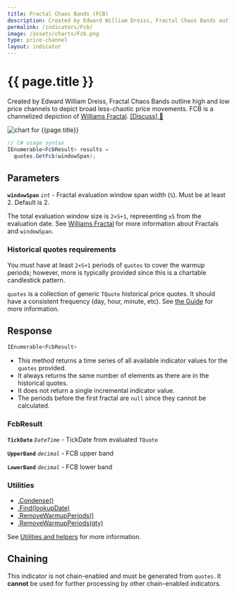 ```yaml
---
title: Fractal Chaos Bands (FCB)
description: Created by Edward William Dreiss, Fractal Chaos Bands outline high and low price channels to depict broad less-chaotic price movements.  FCB is a channelized depiction of Williams Fractal.
permalink: /indicators/Fcb/
image: /assets/charts/Fcb.png
type: price-channel
layout: indicator
---
```


# {{ page.title }}

Created by Edward William Dreiss, Fractal Chaos Bands outline high and low price channels to depict broad less-chaotic price movements.  FCB is a channelized depiction of <a href="{{site.baseurl}}/indicators/Fractal/#content" rel="nofollow">Williams Fractal</a>.
[[Discuss] &#128172;]({{site.github.repository_url}}/discussions/347 "Community discussion about this indicator")

![chart for {{page.title}}]({{site.baseurl}}{{page.image}})

```csharp
// C# usage syntax
IEnumerable<FcbResult> results =
  quotes.GetFcb(windowSpan);
```

## Parameters

**`windowSpan`** _`int`_ - Fractal evaluation window span width (`S`).  Must be at least 2.  Default is 2.

The total evaluation window size is `2×S+1`, representing `±S` from the evaluation date.  See [Williams Fractal]({{site.baseurl}}/indicators/Fractal/#content) for more information about Fractals and `windowSpan`.

### Historical quotes requirements

You must have at least `2×S+1` periods of `quotes` to cover the warmup periods; however, more is typically provided since this is a chartable candlestick pattern.

`quotes` is a collection of generic `TQuote` historical price quotes.  It should have a consistent frequency (day, hour, minute, etc).  See [the Guide]({{site.baseurl}}/guide/#historical-quotes) for more information.

## Response

```csharp
IEnumerable<FcbResult>
```

- This method returns a time series of all available indicator values for the `quotes` provided.
- It always returns the same number of elements as there are in the historical quotes.
- It does not return a single incremental indicator value.
- The periods before the first fractal are `null` since they cannot be calculated.

### FcbResult

**`TickDate`** _`DateTime`_ - TickDate from evaluated `TQuote`

**`UpperBand`** _`decimal`_ - FCB upper band

**`LowerBand`** _`decimal`_ - FCB lower band

### Utilities

- [.Condense()]({{site.baseurl}}/utilities#condense)
- [.Find(lookupDate)]({{site.baseurl}}/utilities#find-indicator-result-by-date)
- [.RemoveWarmupPeriods()]({{site.baseurl}}/utilities#remove-warmup-periods)
- [.RemoveWarmupPeriods(qty)]({{site.baseurl}}/utilities#remove-warmup-periods)

See [Utilities and helpers]({{site.baseurl}}/utilities#utilities-for-indicator-results) for more information.

## Chaining

This indicator is not chain-enabled and must be generated from `quotes`.  It **cannot** be used for further processing by other chain-enabled indicators.
